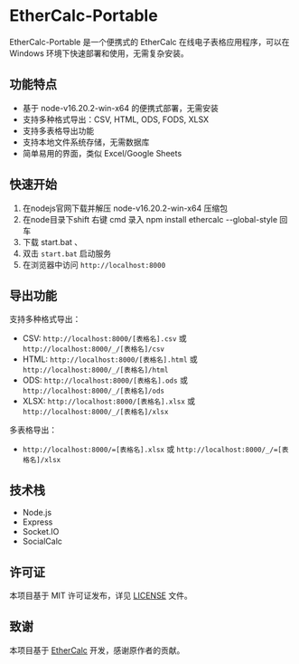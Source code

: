 # EtherCalc-Portable

EtherCalc-Portable 是一个便携式的 EtherCalc 在线电子表格应用程序，可以在 Windows 环境下快速部署和使用，无需复杂安装。

## 功能特点

- 基于 node-v16.20.2-win-x64 的便携式部署，无需安装
- 支持多种格式导出：CSV, HTML, ODS, FODS, XLSX
- 支持多表格导出功能
- 支持本地文件系统存储，无需数据库
- 简单易用的界面，类似 Excel/Google Sheets

## 快速开始

1. 在nodejs官网下载并解压 node-v16.20.2-win-x64 压缩包
2. 在node目录下shift 右键 cmd 录入 npm install ethercalc --global-style 回车
3. 下载 start.bat 、
4. 双击 `start.bat` 启动服务
5. 在浏览器中访问 `http://localhost:8000`

## 导出功能

支持多种格式导出：
- CSV: `http://localhost:8000/[表格名].csv` 或 `http://localhost:8000/_/[表格名]/csv`
- HTML: `http://localhost:8000/[表格名].html` 或 `http://localhost:8000/_/[表格名]/html`
- ODS: `http://localhost:8000/[表格名].ods` 或 `http://localhost:8000/_/[表格名]/ods`
- XLSX: `http://localhost:8000/[表格名].xlsx` 或 `http://localhost:8000/_/[表格名]/xlsx`

多表格导出：
- `http://localhost:8000/=[表格名].xlsx` 或 `http://localhost:8000/_/=[表格名]/xlsx`

## 技术栈

- Node.js
- Express
- Socket.IO
- SocialCalc

## 许可证

本项目基于 MIT 许可证发布，详见 [LICENSE](LICENSE) 文件。

## 致谢

本项目基于 [EtherCalc](https://github.com/audreyt/ethercalc) 开发，感谢原作者的贡献。


